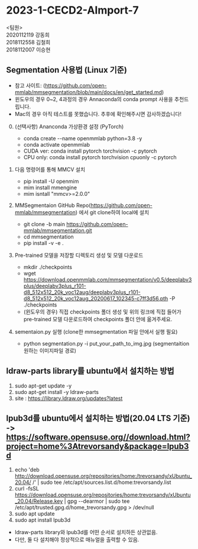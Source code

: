 # 2023-1-CECD2-AImport-7

<팀원>\
2020112119 강동희\
2018112558 김철희\
2018112007 이승현

## Segmentation 사용법 (Linux 기준)
- 참고 사이트: (https://github.com/open-mmlab/mmsegmentation/blob/main/docs/en/get_started.md)
- 윈도우의 경우 0~2, 4과정의 경우 Annaconda의 conda prompt 사용을 추천드립니다.
- Mac의 경우 아직 테스트를 못했습니다. 추후에 확인해주시면 감사하겠습니다!

0. (선택사항) Ananconda 가상환경 설정 (PyTorch)
    - conda create --name openmmlab python=3.8 -y
    - conda activate openmmlab
    - CUDA ver: conda install pytorch torchvision -c pytorch
    - CPU only: conda install pytorch torchvision cpuonly -c pytorch

1. 다음 명령어를 통해 MMCV 설치
    - pip install -U openmim
    - mim install mmengine
    - mim isntall "mmcv>=2.0.0"

2. MMSegmentaion GitHub Repo(https://github.com/open-mmlab/mmsegmentation) 에서 git clone하여 local에 설치
    - git clone -b main https://github.com/open-mmlab/mmsegmentation.git
    - cd mmsegmentation
    - pip install -v -e .

3. Pre-trained 모델을 저장할 디렉토리 생성 및 모델 다운로드
    - mkdir ./checkpoints
    - wget https://download.openmmlab.com/mmsegmentation/v0.5/deeplabv3plus/deeplabv3plus_r101-d8_512x512_20k_voc12aug/deeplabv3plus_r101-d8_512x512_20k_voc12aug_20200617_102345-c7ff3d56.pth -P ./checkpoints
    - (윈도우의 경우) 직접 checkpoints 폴더 생성 및 위의 링크에 직접 들어가 pre-trained 모델 다운로드하여 checkpoints 폴더 안에 옮겨주세요.

4. sementaion.py 실행 (clone한 mmsegmentation 파일 안에서 실행 필요)
    - python segmentation.py -i put_your_path_to_img.jpg (segmentaition 원하는 이미지파일 경로)
  

## ldraw-parts library를 ubuntu에서 설치하는 방법
  1. sudo apt-get update -y
  2. sudo apt-get install -y ldraw-parts
  3. site : https://library.ldraw.org/updates?latest
     
## lpub3d를 ubuntu에서 설치하는 방법(20.04 LTS 기준) ->  https://software.opensuse.org//download.html?project=home%3Atrevorsandy&package=lpub3d  
  1. echo 'deb http://download.opensuse.org/repositories/home:/trevorsandy/xUbuntu_20.04/ /' | sudo tee /etc/apt/sources.list.d/home:trevorsandy.list
  2. curl -fsSL https://download.opensuse.org/repositories/home:trevorsandy/xUbuntu_20.04/Release.key | gpg --dearmor | sudo tee /etc/apt/trusted.gpg.d/home_trevorsandy.gpg > /dev/null
  3. sudo apt update
  4. sudo apt install lpub3d

- ldraw-parts library와 lpub3d를 어떤 순서로 설치하든 상관없음.
- 다만, 둘 다 설치해야 정상적으로 매뉴얼을 출력할 수 있음.
